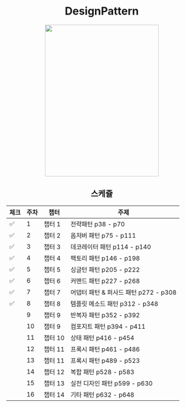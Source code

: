<div align=center>

# DesignPattern

<img src="https://user-images.githubusercontent.com/44316546/197382582-dbcd4fa4-1133-419d-813d-75d0135373a6.jpg" height="400" width="300" align-item="center">

## 스케쥴

| 체크  | 주차  | 챕터    | 주제                          |
|-----|-----|-------|-----------------------------|
| ✅   | 1   | 챕터 1  | 전략패턴 p38 - p70              |
| ✅   | 2   | 챕터 2  | 옵저버 패턴 p75 - p111           |
| ✅   | 3   | 챕터 3  | 데코레이터 패턴 p114 - p140        |
| ✅   | 4   | 챕터 4  | 팩토리 패턴 p146 - p198          |
| ✅   | 5   | 챕터 5  | 싱글턴 패턴 p205 - p222          |
| ✅    | 6   | 챕터 6  | 커맨드 패턴 p227 - p268          |
| ✅    | 7   | 챕터 7  | 어댑터 패턴 & 퍼사드 패턴 p272 - p308 |
| ✅    | 8   | 챕터 8  | 템플릿 메소드 패턴 p312 - p348      |
|     | 9   | 챕터 9  | 반복자 패턴 p352 - p392          |
|     | 10  | 챕터 9  | 컴포지트 패턴 p394 - p411         |
|     | 11  | 챕터 10 | 상태 패턴 p416 - p454           |
|     | 12  | 챕터 11 | 프록시 패턴 p461 - p486          |
|     | 13  | 챕터 11 | 프록시 패턴 p489 - p523          |
|     | 14  | 챕터 12 | 복합 패턴 p528 - p583           |
|     | 15  | 챕터 13 | 실전 디자인 패턴 p599 - p630       |
|     | 16  | 챕터 14 | 기타 패턴 p632 - p648           |

</div>
